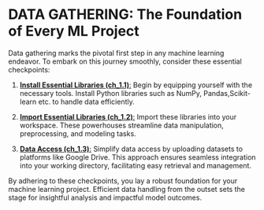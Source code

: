 # DATA GATHERING: The Foundation of Every ML Project

Data gathering marks the pivotal first step in any machine learning endeavor. To embark on this journey smoothly, consider these essential checkpoints:

1. [**Install Essential Libraries (ch_1.1)**:](https://github.com/dippradhan2002/ML_CODES/blob/main/Chapter-1/ch_1.1.py)
     Begin by equipping yourself with the necessary tools. Install Python libraries such as NumPy, Pandas,Scikit-learn etc. to handle data efficiently.

2. [**Import Essential Libraries (ch_1.2)**:](https://github.com/dippradhan2002/ML_CODES/blob/main/Chapter-1/ch_1.2.py)
     Import these libraries into your workspace. These powerhouses streamline data manipulation, preprocessing, and modeling tasks.

3. [**Data Access (ch_1.3)**:](https://github.com/dippradhan2002/ML_CODES/blob/main/Chapter-1/ch_1.3.py)
     Simplify data access by uploading datasets to platforms like Google Drive. This approach ensures seamless integration into your working directory, facilitating easy retrieval and management.

By adhering to these checkpoints, you lay a robust foundation for your machine learning project. Efficient data handling from the outset sets the stage for insightful analysis and impactful model outcomes.
